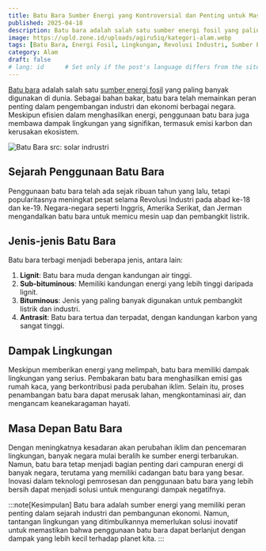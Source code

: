 ```yaml
---
title: Batu Bara Sumber Energi yang Kontroversial dan Penting untuk Masa Depan
published: 2025-04-18
description: Batu bara adalah salah satu sumber energi fosil yang paling banyak digunakan di dunia. Sebagai bahan bakar, batu bara telah memainkan peran penting dalam pengembangan industri dan ekonomi berbagai negara.
image: https://upld.zone.id/uploads/agiru5iq/kategori-alam.webp
tags: [Batu Bara, Energi Fosil, Lingkungan, Revolusi Industri, Sumber Energi, Perubahan Iklim, Teknologi Bersih, Keberlanjutan]
category: Alam
draft: false
# lang: id      # Set only if the post's language differs from the site's language in `config.ts`
---
```


[Batu bara](https://id.m.wikipedia.org/wiki/Batu_bara) adalah salah satu [sumber energi fosil](https://id.m.wikipedia.org/wiki/Bahan_bakar_fosil) yang paling banyak digunakan di dunia. Sebagai bahan bakar, batu bara telah memainkan peran penting dalam pengembangan industri dan ekonomi berbagai negara. Meskipun efisien dalam menghasilkan energi, penggunaan batu bara juga membawa dampak lingkungan yang signifikan, termasuk emisi karbon dan kerusakan ekosistem.

![Batu Bara src: solar indrustri](https://solarindustri.com/wp-content/uploads/2023/04/pengertian-batu-bara.jpg)

## Sejarah Penggunaan Batu Bara
Penggunaan batu bara telah ada sejak ribuan tahun yang lalu, tetapi popularitasnya meningkat pesat selama Revolusi Industri pada abad ke-18 dan ke-19. Negara-negara seperti Inggris, Amerika Serikat, dan Jerman mengandalkan batu bara untuk memicu mesin uap dan pembangkit listrik.

## Jenis-jenis Batu Bara
Batu bara terbagi menjadi beberapa jenis, antara lain:
1. **Lignit**: Batu bara muda dengan kandungan air tinggi.
2. **Sub-bituminous**: Memiliki kandungan energi yang lebih tinggi daripada lignit.
3. **Bituminous**: Jenis yang paling banyak digunakan untuk pembangkit listrik dan industri.
4. **Antrasit**: Batu bara tertua dan terpadat, dengan kandungan karbon yang sangat tinggi.

## Dampak Lingkungan
Meskipun memberikan energi yang melimpah, batu bara memiliki dampak lingkungan yang serius. Pembakaran batu bara menghasilkan emisi gas rumah kaca, yang berkontribusi pada perubahan iklim. Selain itu, proses penambangan batu bara dapat merusak lahan, mengkontaminasi air, dan mengancam keanekaragaman hayati.

## Masa Depan Batu Bara
Dengan meningkatnya kesadaran akan perubahan iklim dan pencemaran lingkungan, banyak negara mulai beralih ke sumber energi terbarukan. Namun, batu bara tetap menjadi bagian penting dari campuran energi di banyak negara, terutama yang memiliki cadangan batu bara yang besar. Inovasi dalam teknologi pemrosesan dan penggunaan batu bara yang lebih bersih dapat menjadi solusi untuk mengurangi dampak negatifnya.

:::note[Kesimpulan]
Batu bara adalah sumber energi yang memiliki peran penting dalam sejarah industri dan pembangunan ekonomi. Namun, tantangan lingkungan yang ditimbulkannya memerlukan solusi inovatif untuk memastikan bahwa penggunaan batu bara dapat berlanjut dengan dampak yang lebih kecil terhadap planet kita.
:::
